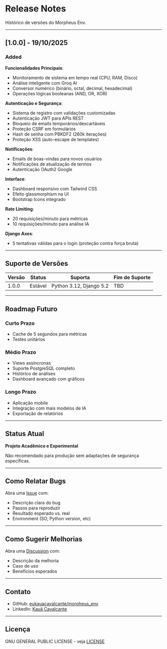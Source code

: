 # Release Notes

Histórico de versões do Morpheus Env.

---

## [1.0.0] - 19/10/2025

### Added

**Funcionalidades Principais**:

- Monitoramento de sistema em tempo real (CPU, RAM, Disco)
- Análise inteligente com Groq AI
- Conversor numérico (binário, octal, decimal, hexadecimal)
- Operações lógicas booleanas (AND, OR, XOR)

**Autenticação e Segurança**:

- Sistema de registro com validações customizadas
- Autenticação JWT para APIs REST
- Bloqueio de emails temporários/descartáveis
- Proteção CSRF em formulários
- Hash de senha com PBKDF2 (260k iterações)
- Proteção XSS (auto-escape de templates)

**Notificações**:

- Emails de boas-vindas para novos usuários
- Notificações de atualização de termos
- Autenticação OAuth2 Google

**Interface**:

- Dashboard responsivo com Tailwind CSS
- Efeito glassmorphism na UI
- Bootstrap Icons integrado

**Rate Limiting**:

- 20 requisições/minuto para métricas
- 10 requisições/minuto para análise IA

**Django Axes**:

- 5 tentativas válidas para o login (proteção contra força bruta)

---

## Suporte de Versões

| Versão | Status | Suporta | Fim de Suporte |
|--------|--------|--------|----------------|
| 1.0.0 | Estável | Python 3.12, Django 5.2 | TBD |

---

## Roadmap Futuro

### Curto Prazo

- Cache de 5 segundos para métricas
- Testes unitários

### Médio Prazo

- Views assíncronas
- Suporte PostgreSQL completo
- Histórico de análises
- Dashboard avançado com gráficos

### Longo Prazo

- Aplicação mobile
- Integração com mais modelos de IA
- Exportação de relatórios

---

## Status Atual

**Projeto Acadêmico e Experimental**

Não recomendado para produção sem adaptações de segurança específicas.

---

## Como Relatar Bugs

Abra uma [Issue](https://github.com/eukauacavalcante/morpheus_env/issues) com:

- Descrição clara do bug
- Passos para reproduzir
- Resultado esperado vs. real
- Environment (SO, Python version, etc)

---

## Como Sugerir Melhorias

Abra uma [Discussion](https://github.com/eukauacavalcante/morpheus_env/discussions) com:

- Descrição da melhoria
- Caso de uso
- Benefícios esperados

---

## Contato

- GitHub: [eukauacavalcante/morpheus_env](https://github.com/eukauacavalcante/morpheus_env)
- LinkedIn: [Kauã Cavalcante](https://www.linkedin.com/in/eukauacavalcante)

---

## Licença

GNU GENERAL PUBLIC LICENSE - veja [LICENSE](https://github.com/eukauacavalcante/morpheus_env/blob/main/LICENSE)
